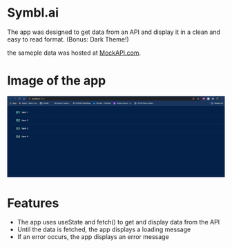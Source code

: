 # Symbl.ai

The app was designed to get data from an API and display it in a clean and easy to read format. (Bonus: Dark Theme!)

the sameple data was hosted at [MockAPI.com](https://www.mockapi.io/).

# Image of the app

<img src="./Images/preview.jpg">

# Features

<ul>
    <li>The app uses useState and fetch() to get and display data from the API
    <li>Until the data is fetched, the app displays a loading message
    <li>If an error occurs, the app displays an error message
</ul>
